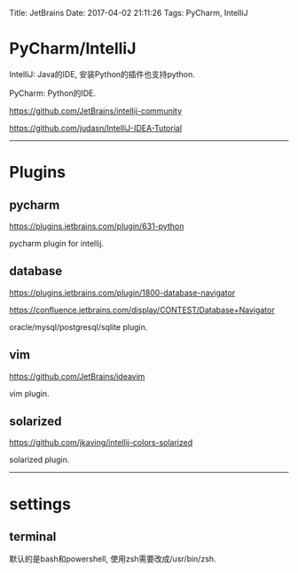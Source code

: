 Title: JetBrains
Date: 2017-04-02 21:11:26
Tags: PyCharm, IntelliJ



# PyCharm/IntelliJ

IntelliJ: Java的IDE, 安装Python的插件也支持python.

PyCharm: Python的IDE.

<https://github.com/JetBrains/intellij-community>

<https://github.com/judasn/IntelliJ-IDEA-Tutorial>

***

# Plugins

## pycharm

<https://plugins.jetbrains.com/plugin/631-python>

pycharm plugin for intellij.

## database

<https://plugins.jetbrains.com/plugin/1800-database-navigator>

<https://confluence.jetbrains.com/display/CONTEST/Database+Navigator>

oracle/mysql/postgresql/sqlite plugin.

## vim

<https://github.com/JetBrains/ideavim>

vim plugin.

## solarized

<https://github.com/jkaving/intellij-colors-solarized>

solarized plugin.

***

# settings

## terminal

默认的是bash和powershell, 使用zsh需要改成/usr/bin/zsh.
